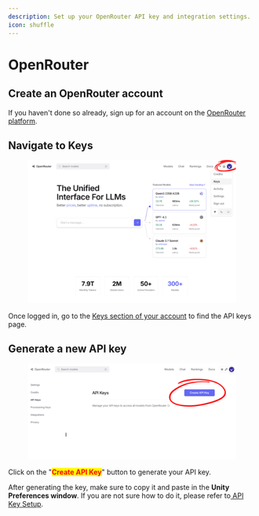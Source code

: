 ```yaml
---
description: Set up your OpenRouter API key and integration settings.
icon: shuffle
---
```


# OpenRouter

## **Create an OpenRouter account**

If you haven't done so already, sign up for an account on the [OpenRouter platform](https://openrouter.ai/).

## **Navigate to Keys**

<figure><img src="../../.gitbook/assets/image (100).png" alt=""><figcaption></figcaption></figure>

Once logged in, go to the [Keys section of your account](https://platform.openai.com/account/api-keys) to find the API keys page.

## **Generate a new API key**

<figure><img src="../../.gitbook/assets/image (102).png" alt=""><figcaption></figcaption></figure>

Click on the "<mark style="color:red;">**Create API Key**</mark>" button to generate your API key.

After generating the key, make sure to copy it and paste in the **Unity Preferences window**. If you are not sure how to do it, please refer to[ API Key Setup](./).
